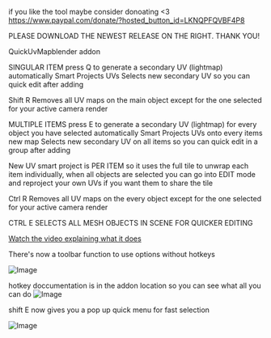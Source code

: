 if you like the tool maybe consider donoating <3
https://www.paypal.com/donate/?hosted_button_id=LKNQPFQVBF4P8


PLEASE DOWNLOAD THE NEWEST RELEASE ON THE RIGHT. THANK YOU!


QuickUvMapblender addon 

SINGULAR ITEM
press Q to generate a secondary UV (lightmap) 
automatically Smart Projects UVs
Selects new secondary UV so you can quick edit after adding

Shift R Removes all UV maps on the main object except for the one selected for your active camera render 


MULTIPLE ITEMS
press E to generate a secondary UV (lightmap) for every object you have selected
automatically Smart Projects UVs onto every items new map
Selects new secondary UV on all items so you can quick edit in a group after adding

New UV smart project is PER ITEM so it uses the full tile to unwrap each item individually, when all objects are selected you can go into EDIT mode and reproject your own UVs if you want them to share the tile

Ctrl R Removes all UV maps on the every object except for the one selected for your active camera render 



CTRL E SELECTS ALL MESH OBJECTS IN SCENE FOR QUICKER EDITING



[Watch the video explaining what it does](https://youtu.be/watch?v=nDbOAA5en3Y)

There's now a toolbar function to use options without hotkeys

![Image](https://github.com/user-attachments/assets/92c2b9b9-d34a-46f8-a935-693695abe44f)

hotkey doccumentation is in the addon location so you can see what all you can do 
![Image](https://github.com/user-attachments/assets/c70f5a39-2758-4ed6-8c09-c4ba5d298b79)

shift E now gives you a pop up quick menu for fast selection

![Image](https://github.com/user-attachments/assets/9657bb15-a4ca-43a6-b9a0-8e09ba725d0b)
